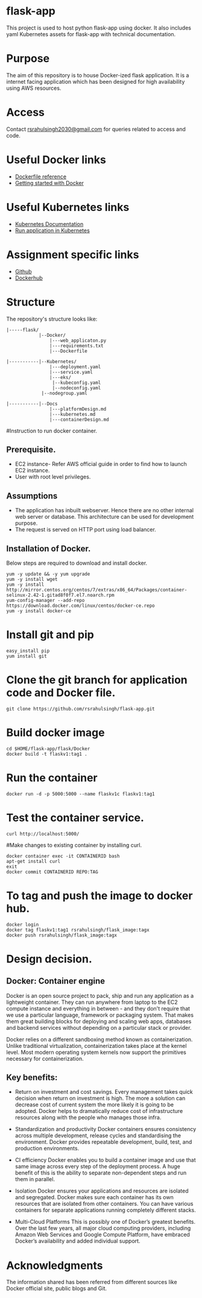 # flask-app
This project is used to host python flask-app using docker. It also includes yaml Kubernetes assets for flask-app with technical documentation.

# Purpose
The aim of this repository is to house Docker-ized flask application. It is a internet facing application which has been designed for high availability using AWS resources.

# Access
Contact rsrahulsingh2030@gmail.com for queries related to access and code.

# Useful Docker links
* [Dockerfile reference](https://docs.docker.com/engine/reference/builder/)
* [Getting started with Docker](https://docs.docker.com/get-started/)

# Useful Kubernetes links
* [Kubernetes Documentation](https://kubernetes.io/docs/home/)
* [Run application in Kubernetes](https://kubernetes.io/docs/tasks/run-application/run-stateless-application-deployment/)

# Assignment specific links
* [Github](https://github.com/rsrahulsingh)
* [Dockerhub](https://hub.docker.com/r/rsrahulsingh/flask_image/)

# Structure
The repository's structure looks like:
```
|-----flask/
            |--Docker/
                |---web_applicaton.py
                |---requirements.txt
                |---Dockerfile
 
|-----------|--Kubernetes/
                |---deployment.yaml
                |---service.yaml
                |---eks/
	             |--kubeconfig.yaml
	             |--nodeconfig.yaml
		     |--nodegroup.yaml

|-----------|--Docs
                |---platformDesign.md
                |---kubernetes.md
                |---containerDesign.md 

 ``` 
 
 #Instruction to run docker container.

## Prerequisite.
* EC2 instance- Refer AWS official guide in order to find how to launch EC2 instance.
* User with root level privileges.

## Assumptions
* The application has inbuilt webserver. Hence there are no other internal web server or database. This architecture can be used for development purpose.
* The request is served on HTTP port using load balancer.


## Installation of Docker.
 Below steps are required to download and install docker.
```
yum -y update && -y yum upgrade
yum -y install wget
yum -y install http://mirror.centos.org/centos/7/extras/x86_64/Packages/container-selinux-2.42-1.gitad8f0f7.el7.noarch.rpm
yum-config-manager --add-repo https://download.docker.com/linux/centos/docker-ce.repo
yum -y install docker-ce
```
# Install git and pip
```
easy_install pip
yum install git
```
# Clone the git branch for application code and Docker file.
```
git clone https://github.com/rsrahulsingh/flask-app.git
```
# Build docker image
```
cd $HOME/flask-app/flask/Docker
docker build -t flaskv1:tag1 .
```
# Run the container
```
docker run -d -p 5000:5000 --name flaskv1c flaskv1:tag1
```

# Test the container service.
```
curl http://localhost:5000/
```

#Make changes to existing container by installing curl.
```
docker container exec -it CONTAINERID bash
apt-get install curl
exit
docker commit CONTAINERID REPO:TAG

```
# To tag and push the image to docker hub.
```
docker login
docker tag flaskv1:tag1 rsrahulsingh/flask_image:tagx
docker push rsrahulsingh/flask_image:tagx
```



# Design decision.

## Docker: Container engine

Docker is an open source project to pack, ship and run any application
as a lightweight container. They can run anywhere from laptop to  the EC2 compute instance and everything in between - and they don't require that we use a particular language, framework or packaging system. That makes them great building blocks for deploying and scaling web apps, databases and backend services without depending on a particular stack or provider.

Docker relies on a different sandboxing method known as containerization. Unlike traditional virtualization, containerization takes place at the kernel level. Most modern operating system kernels now support the primitives necessary for containerization.

## Key benefits:

* Return on investment and cost savings.
  Every management takes quick decision when return on investment is high. The more a solution can decrease cost of current system the more likely it is going to be adopted. Docker helps to dramatically reduce cost of infrastructure resources along with the people who manages those infra.  

* Standardization and productivity
  Docker containers ensures consistency across multiple development, release cycles and standardising the environment. Docker provides repeatable development, build, test, and production environments.

* CI efficiency
  Docker enables you to build a container image and use that same image across every step of the deployment process. A huge benefit of this is the ability to separate non-dependent steps and run them in parallel. 

* Isolation
  Docker ensures your applications and resources are isolated and segregated. Docker makes sure each container has its own resources that are isolated from other containers. You can have various containers for separate applications running completely different stacks. 

* Multi-Cloud Platforms
  This is possibly one of Docker’s greatest benefits. Over the last few years, all major cloud computing providers, including Amazon Web Services and Google Compute Platform, have embraced Docker’s availability and added individual support.


# Acknowledgments

The information shared has been referred from different sources like Docker official site, public blogs and Git.
